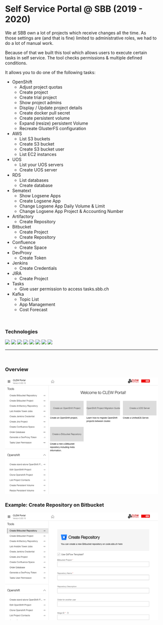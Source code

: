 <h1>Self Service Portal @ SBB (2019 - 2020)</h1>

We at SBB own a lot of projects which receive changes all the time. As those settings are (and that is fine) limited to administrative roles, we had to do a lot of manual work.

Because of that we built this tool which allows users to execute certain tasks in self service. The tool checks permissions & multiple defined conditions.

It allows you to do one of the following tasks:

- OpenShift
    - Adjust project quotas
    - Create project
    - Create trial project
    - Show project admins
    - Display / Update project details
    - Create docker pull secret
    - Create persistent volume
    - Expand (resize) persistent Volume
    - Recreate GlusterFS configuration
- AWS
    - List S3 buckets
    - Create S3 bucket
    - Create S3 bucket user
    - List EC2 instances
- UOS
    - List your UOS servers
    - Create UOS server
- RDS
    - List databases
    - Create database
- Sematext
    - Show Logsene Apps
    - Create Logsene App
    - Change Logsene App Daily Volume & Limit
    - Change Logsene App Project & Accounting Number
- Artifactory
    - Create Repository
- Bitbucket
    - Create Project
    - Create Repository
- Confluence
    - Create Space
- DevProxy
    - Create Token
- Jenkins 
    - Create Credentials
- JIRA
    - Create Project
- Tasks
    - Give user permission to access tasks.sbb.ch
- Kafka
    - Topic List
    - App Management
    - Cost Forecast

<br>

<h3>Technologies</h3>

<img src="https://img.shields.io/badge/Angular-DD0031?style=for-the-badge&logo=angular&logoColor=white">
<img src="https://img.shields.io/badge/Spring-6DB33F?style=for-the-badge&logo=spring&logoColor=white">
<img src="https://img.shields.io/badge/Jenkins-D24939?style=for-the-badge&logo=Jenkins&logoColor=white">
<img src="https://img.shields.io/badge/Bitbucket-0747a6?style=for-the-badge&logo=bitbucket&logoColor=white">
<img src="https://img.shields.io/badge/Jira-0052CC?style=for-the-badge&logo=Jira&logoColor=white">
<img src="https://img.shields.io/badge/confluence-%23172BF4.svg?style=for-the-badge&logo=confluence&logoColor=white">
<img src="https://img.shields.io/badge/Amazon_AWS-232F3E?style=for-the-badge&logo=amazon-aws&logoColor=white">
<img src="https://img.shields.io/badge/Apache%20Kafka-000?style=for-the-badge&logo=apachekafka">

<br>
<hr>
<br>

<h3>Overview</h3>
<img src="images/portal.png">

<h3>Example: Create Repository on Bitbucket</h3>
<img src="images/bitbucket.png">
